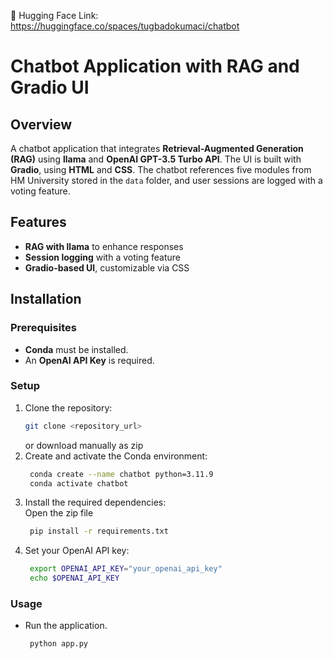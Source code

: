 🤗 Hugging Face Link: https://huggingface.co/spaces/tugbadokumaci/chatbot

# Chatbot Application with RAG and Gradio UI

## Overview

A chatbot application that integrates **Retrieval-Augmented Generation (RAG)** using **llama** and **OpenAI GPT-3.5 Turbo API**. The UI is built with **Gradio**, using **HTML** and **CSS**. The chatbot references five modules from HM University stored in the `data` folder, and user sessions are logged with a voting feature.

## Features

- **RAG with llama** to enhance responses
- **Session logging** with a voting feature
- **Gradio-based UI**, customizable via CSS

## Installation

### Prerequisites

- **Conda** must be installed.
- An **OpenAI API Key** is required.

### Setup

1. Clone the repository:
   ```bash
   git clone <repository_url>
    ```
    or download manually as zip
2. Create and activate the Conda environment:
   ```bash
    conda create --name chatbot python=3.11.9
    conda activate chatbot
3. Install the required dependencies:<br>
   Open the zip file
   ```bash
    pip install -r requirements.txt
4. Set your OpenAI API key:
   ```bash
    export OPENAI_API_KEY="your_openai_api_key"
    echo $OPENAI_API_KEY
### Usage

- Run the application. 
   ```bash
    python app.py
